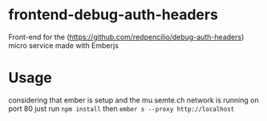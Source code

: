# frontend-debug-auth-headers
Front-end for the (https://github.com/redpencilio/debug-auth-headers) micro service made with Emberjs

# Usage
considering that ember is setup and the mu.semte.ch network is running on port 80 just run `npm install` then `ember s --proxy http://localhost`


